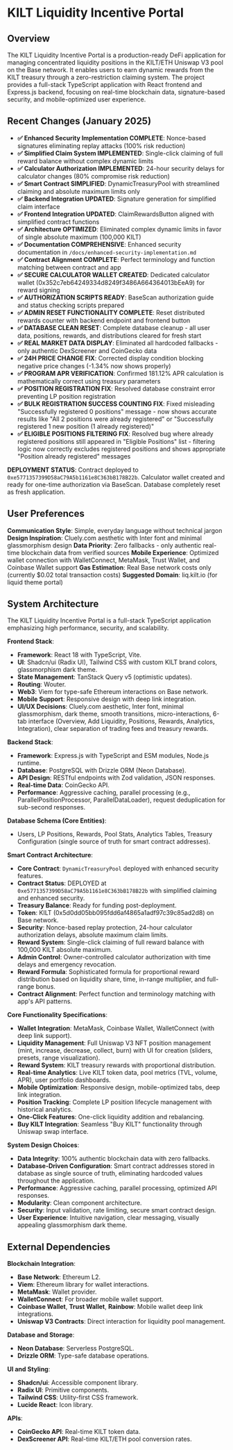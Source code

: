 # KILT Liquidity Incentive Portal

## Overview
The KILT Liquidity Incentive Portal is a production-ready DeFi application for managing concentrated liquidity positions in the KILT/ETH Uniswap V3 pool on the Base network. It enables users to earn dynamic rewards from the KILT treasury through a zero-restriction claiming system. The project provides a full-stack TypeScript application with React frontend and Express.js backend, focusing on real-time blockchain data, signature-based security, and mobile-optimized user experience.

## Recent Changes (January 2025)
- **✅ Enhanced Security Implementation COMPLETE**: Nonce-based signatures eliminating replay attacks (100% risk reduction)
- **✅ Simplified Claim System IMPLEMENTED**: Single-click claiming of full reward balance without complex dynamic limits
- **✅ Calculator Authorization IMPLEMENTED**: 24-hour security delays for calculator changes (80% compromise risk reduction)
- **✅ Smart Contract SIMPLIFIED**: DynamicTreasuryPool with streamlined claiming and absolute maximum limits only
- **✅ Backend Integration UPDATED**: Signature generation for simplified claim interface
- **✅ Frontend Integration UPDATED**: ClaimRewardsButton aligned with simplified contract functions
- **✅ Architecture OPTIMIZED**: Eliminated complex dynamic limits in favor of single absolute maximum (100,000 KILT)
- **✅ Documentation COMPREHENSIVE**: Enhanced security documentation in `/docs/enhanced-security-implementation.md`
- **✅ Contract Alignment COMPLETE**: Perfect terminology and function matching between contract and app
- **✅ SECURE CALCULATOR WALLET CREATED**: Dedicated calculator wallet (0x352c7eb64249334d8249f3486A664364013bEeA9) for reward signing
- **✅ AUTHORIZATION SCRIPTS READY**: BaseScan authorization guide and status checking scripts prepared
- **✅ ADMIN RESET FUNCTIONALITY COMPLETE**: Reset distributed rewards counter with backend endpoint and frontend button
- **✅ DATABASE CLEAN RESET**: Complete database cleanup - all user data, positions, rewards, and distributions cleared for fresh start
- **✅ REAL MARKET DATA DISPLAY**: Eliminated all hardcoded fallbacks - only authentic DexScreener and CoinGecko data
- **✅ 24H PRICE CHANGE FIX**: Corrected display condition blocking negative price changes (-1.34% now shows properly)
- **✅ PROGRAM APR VERIFICATION**: Confirmed 181.12% APR calculation is mathematically correct using treasury parameters
- **✅ POSITION REGISTRATION FIX**: Resolved database constraint error preventing LP position registration
- **✅ BULK REGISTRATION SUCCESS COUNTING FIX**: Fixed misleading "Successfully registered 0 positions" message - now shows accurate results like "All 2 positions were already registered" or "Successfully registered 1 new position (1 already registered)"
- **✅ ELIGIBLE POSITIONS FILTERING FIX**: Resolved bug where already registered positions still appeared in "Eligible Positions" list - filtering logic now correctly excludes registered positions and shows appropriate "Position already registered" messages

**DEPLOYMENT STATUS**: Contract deployed to `0xe5771357399D58aC79A5b1161e8C363bB178B22b`. Calculator wallet created and ready for one-time authorization via BaseScan. Database completely reset as fresh application.

## User Preferences
**Communication Style**: Simple, everyday language without technical jargon
**Design Inspiration**: Cluely.com aesthetic with Inter font and minimal glassmorphism design
**Data Priority**: Zero fallbacks - only authentic real-time blockchain data from verified sources
**Mobile Experience**: Optimized wallet connection with WalletConnect, MetaMask, Trust Wallet, and Coinbase Wallet support
**Gas Estimation**: Real Base network costs only (currently $0.02 total transaction costs)
**Suggested Domain**: liq.kilt.io (for liquid theme portal)

## System Architecture
The KILT Liquidity Incentive Portal is a full-stack TypeScript application emphasizing high performance, security, and scalability.

**Frontend Stack**:
- **Framework**: React 18 with TypeScript, Vite.
- **UI**: Shadcn/ui (Radix UI), Tailwind CSS with custom KILT brand colors, glassmorphism dark theme.
- **State Management**: TanStack Query v5 (optimistic updates).
- **Routing**: Wouter.
- **Web3**: Viem for type-safe Ethereum interactions on Base network.
- **Mobile Support**: Responsive design with deep link integration.
- **UI/UX Decisions**: Cluely.com aesthetic, Inter font, minimal glassmorphism, dark theme, smooth transitions, micro-interactions, 6-tab interface (Overview, Add Liquidity, Positions, Rewards, Analytics, Integration), clear separation of trading fees and treasury rewards.

**Backend Stack**:
- **Framework**: Express.js with TypeScript and ESM modules, Node.js runtime.
- **Database**: PostgreSQL with Drizzle ORM (Neon Database).
- **API Design**: RESTful endpoints with Zod validation, JSON responses.
- **Real-time Data**: CoinGecko API.
- **Performance**: Aggressive caching, parallel processing (e.g., ParallelPositionProcessor, ParallelDataLoader), request deduplication for sub-second responses.

**Database Schema (Core Entities)**:
- Users, LP Positions, Rewards, Pool Stats, Analytics Tables, Treasury Configuration (single source of truth for smart contract addresses).

**Smart Contract Architecture**:
- **Core Contract**: `DynamicTreasuryPool` deployed with enhanced security features.
- **Contract Status**: DEPLOYED at `0xe5771357399D58aC79A5b1161e8C363bB178B22b` with simplified claiming and enhanced security.
- **Treasury Balance**: Ready for funding post-deployment.
- **Token**: KILT (0x5d0dd05bb095fdd6af4865a1adf97c39c85ad2d8) on Base network.
- **Security**: Nonce-based replay protection, 24-hour calculator authorization delays, absolute maximum claim limits.
- **Reward System**: Single-click claiming of full reward balance with 100,000 KILT absolute maximum.
- **Admin Control**: Owner-controlled calculator authorization with time delays and emergency revocation.
- **Reward Formula**: Sophisticated formula for proportional reward distribution based on liquidity share, time, in-range multiplier, and full-range bonus.
- **Contract Alignment**: Perfect function and terminology matching with app's API patterns.

**Core Functionality Specifications**:
- **Wallet Integration**: MetaMask, Coinbase Wallet, WalletConnect (with deep link support).
- **Liquidity Management**: Full Uniswap V3 NFT position management (mint, increase, decrease, collect, burn) with UI for creation (sliders, presets, range visualization).
- **Reward System**: KILT treasury rewards with proportional distribution.
- **Real-time Analytics**: Live KILT token data, pool metrics (TVL, volume, APR), user portfolio dashboards.
- **Mobile Optimization**: Responsive design, mobile-optimized tabs, deep link integration.
- **Position Tracking**: Complete LP position lifecycle management with historical analytics.
- **One-Click Features**: One-click liquidity addition and rebalancing.
- **Buy KILT Integration**: Seamless "Buy KILT" functionality through Uniswap swap interface.

**System Design Choices**:
- **Data Integrity**: 100% authentic blockchain data with zero fallbacks.
- **Database-Driven Configuration**: Smart contract addresses stored in database as single source of truth, eliminating hardcoded values throughout the application.
- **Performance**: Aggressive caching, parallel processing, optimized API responses.
- **Modularity**: Clean component architecture.
- **Security**: Input validation, rate limiting, secure smart contract design.
- **User Experience**: Intuitive navigation, clear messaging, visually appealing glassmorphism dark theme.

## External Dependencies

**Blockchain Integration**:
- **Base Network**: Ethereum L2.
- **Viem**: Ethereum library for wallet interactions.
- **MetaMask**: Wallet provider.
- **WalletConnect**: For broader mobile wallet support.
- **Coinbase Wallet**, **Trust Wallet**, **Rainbow**: Mobile wallet deep link integrations.
- **Uniswap V3 Contracts**: Direct interaction for liquidity pool management.

**Database and Storage**:
- **Neon Database**: Serverless PostgreSQL.
- **Drizzle ORM**: Type-safe database operations.

**UI and Styling**:
- **Shadcn/ui**: Accessible component library.
- **Radix UI**: Primitive components.
- **Tailwind CSS**: Utility-first CSS framework.
- **Lucide React**: Icon library.

**APIs**:
- **CoinGecko API**: Real-time KILT token data.
- **DexScreener API**: Real-time KILT/ETH pool conversion rates.